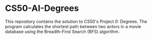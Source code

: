 # CS50-AI-Degrees
 This repository contains the solution to CS50's Project 0: Degrees. The program calculates the shortest path between two actors in a movie database using the Breadth-First Search (BFS) algorithm.

